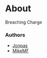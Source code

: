 # About

Breaching Charge

### Authors

- [Jonpas](http://github.com/jonpas)
- [MikeMF](http://github.com/mike-mf)
